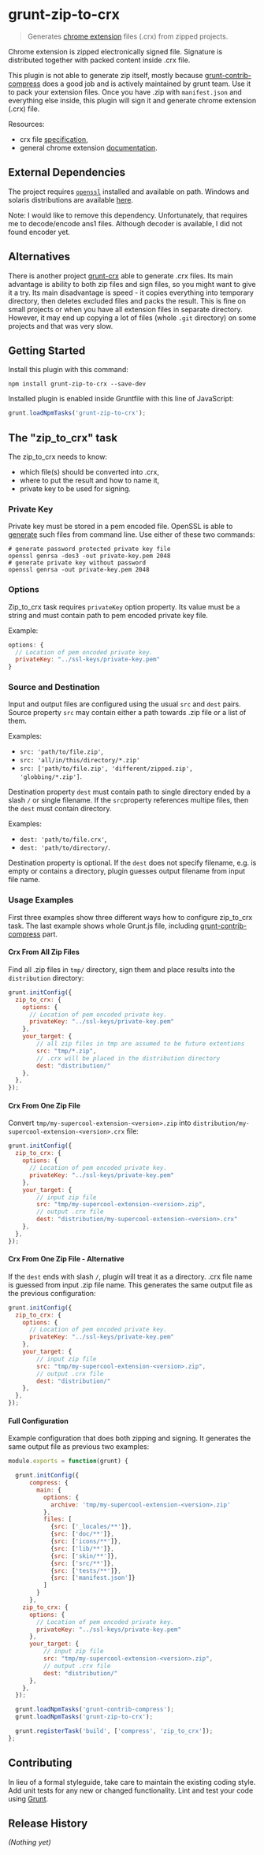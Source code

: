 # grunt-zip-to-crx

> Generates [chrome extension](https://developer.chrome.com/extensions) files (.crx) from zipped projects.

Chrome extension is zipped electronically signed file. Signature is distributed together with packed content inside .crx file. 

This plugin is not able to generate zip itself, mostly because [grunt-contrib-compress](https://github.com/gruntjs/grunt-contrib-compress#readme) does a good job and is actively maintained by grunt team. Use it to pack your extension files. Once you have .zip with `manifest.json` and everything else inside, this plugin will sign it and generate chrome extension (.crx) file.

Resources:
* crx file [specification](https://developer.chrome.com/extensions/crx),
* general chrome extension [documentation](https://developer.chrome.com/extensions).

## External Dependencies
The project requires [`openssl`](http://www.openssl.org/) installed and available on path. Windows and solaris distributions are available [here](https://www.openssl.org/related/binaries.html). 

Note: I would like to remove this dependency. Unfortunately, that requires me to decode/encode ans1 files. Although decoder is available, I did not found encoder yet.

## Alternatives
There is another project [grunt-crx](https://github.com/oncletom/grunt-crx) able to generate .crx files. Its main advantage is ability to both zip files and sign files, so you might want to give it a try. Its main disadvantage is speed - it copies everything into temporary directory, then deletes excluded files and packs the result. This is fine on small projects or when you have all extension files in separate directory. However, it may end up copying a lot of files (whole `.git` directory) on some projects and that was very slow.

## Getting Started
Install this plugin with this command:

```shell
npm install grunt-zip-to-crx --save-dev
```

Installed plugin is enabled inside Gruntfile with this line of JavaScript:

```js
grunt.loadNpmTasks('grunt-zip-to-crx');
```

## The "zip_to_crx" task
The zip_to_crx needs to know:
* which file(s) should be converted into .crx,
* where to put the result and how to name it,
* private key to be used for signing.

### Private Key
Private key must be stored in a pem encoded file. OpenSSL is able to [generate](https://www.openssl.org/docs/HOWTO/keys.txt) such files from command line. Use either of these two commands:
```
# generate password protected private key file
openssl genrsa -des3 -out private-key.pem 2048
# generate private key without password
openssl genrsa -out private-key.pem 2048
```

### Options
Zip_to_crx task requires `privateKey` option property. Its value must be a string and must contain path to pem encoded private key file.

Example:
```js
options: {
  // Location of pem oncoded private key. 
  privateKey: "../ssl-keys/private-key.pem"
}
```

### Source and Destination
Input and output files are configured using the usual `src` and `dest` pairs. Source property `src` may contain either a path towards .zip file or a list of them.

Examples:
* `src: 'path/to/file.zip'`,
* `src: 'all/in/this/directory/*.zip'`
* `src: ['path/to/file.zip', 'different/zipped.zip', 'globbing/*.zip']`.

Destination property `dest` must contain path to single directory ended by a slash `/` or single filename. If the `src`property references multipe files,  then the `dest` must contain directory. 

Examples:
* `dest: 'path/to/file.crx'`,
* `dest: 'path/to/directory/`.

Destination property is optional. If the `dest` does not specify filename, e.g. is empty or contains a directory, plugin guesses output filename from input file name.

### Usage Examples
First three examples show three different ways how to configure zip_to_crx task. The last example shows whole Grunt.js file, including [grunt-contrib-compress](https://github.com/gruntjs/grunt-contrib-compress#readme) part.

#### Crx From All Zip Files
Find all .zip files in `tmp/` directory, sign them and place results into the `distribution` directory:
```js
grunt.initConfig({
  zip_to_crx: {
    options: {
      // Location of pem oncoded private key. 
      privateKey: "../ssl-keys/private-key.pem"
    },
    your_target: {
        // all zip files in tmp are assumed to be future extentions
        src: "tmp/*.zip", 
        // .crx will be placed in the distribution directory
        dest: "distribution/"
    },
  },
});
```

#### Crx From One Zip File
Convert `tmp/my-supercool-extension-<version>.zip` into `distribution/my-supercool-extension-<version>.crx` file:
```js
grunt.initConfig({
  zip_to_crx: {
    options: {
      // Location of pem oncoded private key. 
      privateKey: "../ssl-keys/private-key.pem"
    },
    your_target: {
        // input zip file
        src: "tmp/my-supercool-extension-<version>.zip", 
        // output .crx file
        dest: "distribution/my-supercool-extension-<version>.crx"
    },
  },
});
```

#### Crx From One Zip File - Alternative
If the `dest` ends with slash `/`, plugin will treat it as a directory. .crx file name is guessed from input .zip file name. This generates the same output file as the previous configuration:
```js
grunt.initConfig({
  zip_to_crx: {
    options: {
      // Location of pem oncoded private key. 
      privateKey: "../ssl-keys/private-key.pem"
    },
    your_target: {
        // input zip file
        src: "tmp/my-supercool-extension-<version>.zip", 
        // output .crx file
        dest: "distribution/"
    },
  },
});
```

#### Full Configuration
Example configuration that does both zipping and signing. It generates the same output file as previous two examples:
```js
module.exports = function(grunt) {

  grunt.initConfig({
      compress: {
        main: {
          options: {
            archive: 'tmp/my-supercool-extension-<version>.zip'
          },
          files: [
            {src: ['_locales/**']},
            {src: ['doc/**']}, 
            {src: ['icons/**']}, 
            {src: ['lib/**']}, 
            {src: ['skin/**']}, 
            {src: ['src/**']}, 
            {src: ['tests/**']},
            {src: ['manifest.json']}
          ]
        }
      },
    zip_to_crx: {
      options: {
        // Location of pem oncoded private key. 
        privateKey: "../ssl-keys/private-key.pem"
      },
      your_target: {
          // input zip file
          src: "tmp/my-supercool-extension-<version>.zip", 
          // output .crx file
          dest: "distribution/"
      },
    },
  });

  grunt.loadNpmTasks('grunt-contrib-compress');
  grunt.loadNpmTasks('grunt-zip-to-crx');

  grunt.registerTask('build', ['compress', 'zip_to_crx']);
};
```

## Contributing
In lieu of a formal styleguide, take care to maintain the existing coding style. Add unit tests for any new or changed functionality. Lint and test your code using [Grunt](http://gruntjs.com/).

## Release History
_(Nothing yet)_

